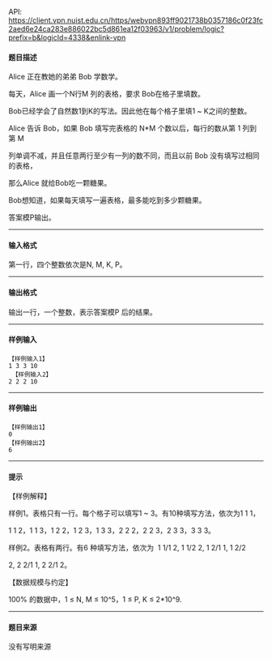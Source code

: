 API: https://client.vpn.nuist.edu.cn/https/webvpn893ff9021738b0357186c0f23fc2aed6e24ca283e886022bc5d861ea12f03963/v1/problem/logic?prefix=b&logicId=4338&enlink-vpn

#### 题目描述

Alice 正在教她的弟弟 Bob 学数学。 

每天，Alice 画一个N行M 列的表格，要求 Bob在格子里填数。 

Bob已经学会了自然数1到K的写法。因此他在每个格子里填1 ~ K之间的整数。 

Alice 告诉 Bob，如果 Bob 填写完表格的 N\*M 个数以后，每行的数从第 1 列到第 M

列单调不减，并且任意两行至少有一列的数不同，而且以前 Bob 没有填写过相同的表格，

那么Alice 就给Bob吃一颗糖果。 

Bob想知道，如果每天填写一遍表格，最多能吃到多少颗糖果。 

答案模P输出。 

---

#### 输入格式

第一行，四个整数依次是N, M, K, P。 

---

#### 输出格式

输出一行，一个整数，表示答案模P 后的结果。 

---

#### 样例输入
```
【样例输入1】 
1 3 3 10 
 【样例输入2】 
2 2 2 10 
```

---

#### 样例输出
```
【样例输出1】 
0 
【样例输出2】 
6

```

---

#### 提示

【样例解释】 

样例1。表格只有一行。每个格子可以填写1 ~ 3。有10种填写方法，依次为1 1 1，

1 1 2，1 1 3，1 2 2，1 2 3，1 3 3，2 2 2，2 2 3，2 3 3，3 3 3。   

样例2。表格有两行。有6 种填写方法，依次为  1 1/1 2, 1 1/2 2, 1 2/1 1, 1 2/2 

2, 2 2/1 1, 2 2/1 2。 

【数据规模与约定】 

100% 的数据中，1 ≤ N, M ≤ 10^5，1 ≤ P, K ≤ 2\*10^9. 

---

#### 题目来源

没有写明来源